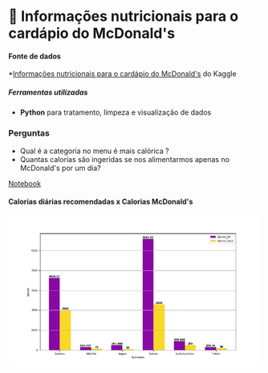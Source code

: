 # 🍔 Informações nutricionais para o cardápio do McDonald's

#### Fonte de dados
*[Informações nutricionais para o cardápio do McDonald's](https://www.kaggle.com/datasets/mcdonalds/nutrition-facts) do Kaggle

##### Ferramentas utilizadas
* **Python** para tratamento, limpeza e visualização de dados


### Perguntas
* Qual é a categoria no menu é mais calórica ?
* Quantas calorias são ingeridas se nos alimentarmos apenas no McDonald's por um dia?




[Notebook](menu.ipynb)

#### Calorias diárias recomendadas x Calorias McDonald's
![Informações Nutricionais](img/recoxmc.jpg "Informações Nutricionais")   


